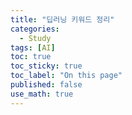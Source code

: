 ```yaml
---
title: "딥러닝 키워드 정리"
categories:
  - Study
tags: [AI]
toc: true
toc_sticky: true
toc_label: "On this page"
published: false
use_math: true
---
```

